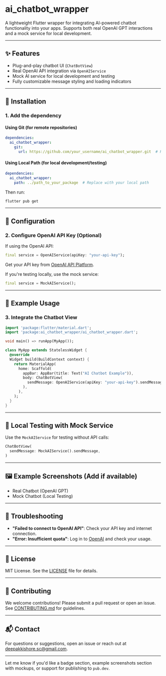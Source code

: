 # ai_chatbot_wrapper

A lightweight Flutter wrapper for integrating AI-powered chatbot functionality into your apps. Supports both real OpenAI GPT interactions and a mock service for local development.

---

## ✨ Features

- Plug-and-play chatbot UI (`ChatBotView`)
- Real OpenAI API integration via `OpenAIService`
- Mock AI service for local development and testing
- Fully customizable message styling and loading indicators

---

## 🚀 Installation

### 1. Add the dependency

#### Using Git (for remote repositories)

```yaml
dependencies:
  ai_chatbot_wrapper:
    git:
      url: https://github.com/your_username/ai_chatbot_wrapper.git  # Replace with your GitHub URL
```

#### Using Local Path (for local development/testing)

```yaml
dependencies:
  ai_chatbot_wrapper:
    path: ../path_to_your_package  # Replace with your local path
```

Then run:

```bash
flutter pub get
```

---

## 🔐 Configuration

### 2. Configure OpenAI API Key (Optional)

If using the OpenAI API:

```dart
final service = OpenAIService(apiKey: "your-api-key");
```

Get your API key from [OpenAI API Platform](https://platform.openai.com/).

If you're testing locally, use the mock service:

```dart
final service = MockAIService();
```

---

## 🧩 Example Usage

### 3. Integrate the Chatbot View

```dart
import 'package:flutter/material.dart';
import 'package:ai_chatbot_wrapper/ai_chatbot_wrapper.dart';

void main() => runApp(MyApp());

class MyApp extends StatelessWidget {
  @override
  Widget build(BuildContext context) {
    return MaterialApp(
      home: Scaffold(
        appBar: AppBar(title: Text("AI Chatbot Example")),
        body: ChatBotView(
          sendMessage: OpenAIService(apiKey: "your-api-key").sendMessage,
        ),
      ),
    );
  }
}
```

---

## 🧪 Local Testing with Mock Service

Use the `MockAIService` for testing without API calls:

```dart
ChatBotView(
  sendMessage: MockAIService().sendMessage,
)
```

---

## 🖼️ Example Screenshots (Add if available)

- Real Chatbot (OpenAI GPT)
- Mock Chatbot (Local Testing)

---

## 🧩 Troubleshooting

- **"Failed to connect to OpenAI API"**: Check your API key and internet connection.
- **"Error: Insufficient quota"**: Log in to [OpenAI](https://platform.openai.com/) and check your usage.

---

## 📄 License

MIT License. See the [LICENSE](LICENSE) file for details.

---

## 🤝 Contributing

We welcome contributions! Please submit a pull request or open an issue. See [CONTRIBUTING.md](CONTRIBUTING.md) for guidelines.

---

## 📬 Contact

For questions or suggestions, open an issue or reach out at [deepakkishore.sc@gmail.com](mailto:deepakkishore.sc@gmail.com).

---

Let me know if you'd like a badge section, example screenshots section with mockups, or support for publishing to `pub.dev`.
